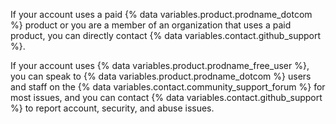 If your account uses a paid {% data variables.product.prodname_dotcom %} product or you are a member of an organization that uses a paid product, you can directly contact {% data variables.contact.github_support %}.

If your account uses {% data variables.product.prodname_free_user %}, you can speak to {% data variables.product.prodname_dotcom %} users and staff on the {% data variables.contact.community_support_forum %} for most issues, and you can contact {% data variables.contact.github_support %} to report account, security, and abuse issues.
